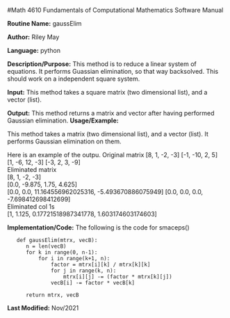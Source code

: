 #Math 4610 Fundamentals of Computational Mathematics Software Manual 

**Routine Name:**           gaussElim 

**Author:** Riley May

**Language:** python

**Description/Purpose:** This method is to reduce a linear system of equations. It performs Guassian elimination,
so that way backsolved. This should work on a independent square system. 

**Input:** This method takes a square matrix (two dimensional list), and a vector (list). 

**Output:** This method returns a matrix and vector after having performed Gaussian elimination. 
**Usage/Example:**

This method takes a matrix (two dimensional list), and a vector (list). It performs Gaussian elimination on them. 

Here is an example of the outpu. 
Original matrix 
[8, 1, -2, -3]
[-1, -10, 2, 5]    
[1, -6, 12, -3]
[-3, 2, 3, -9]   
Eliminated matrix  
[8, 1, -2, -3]        
[0.0, -9.875, 1.75, 4.625] \
[0.0, 0.0, 11.164556962025316, -5.493670886075949]
[0.0, 0.0, 0.0, -7.698412698412699]          
Eliminated col 1s                      
[1, 1.125, 0.17721518987341778, 1.603174603174603]  


**Implementation/Code:** The following is the code for smaceps()
      
       def gaussElim(mtrx, vecB):
          n = len(vecB)
          for k in range(0, n-1):
              for i in range(k+1, n):
                  factor = mtrx[i][k] / mtrx[k][k]
                  for j in range(k, n):
                      mtrx[i][j] -= (factor * mtrx[k][j]) 
                  vecB[i] -= factor * vecB[k]
          
          return mtrx, vecB

**Last Modified:** Nov/2021
